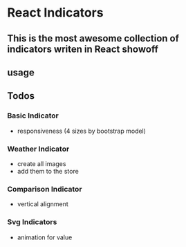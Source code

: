 React Indicators
================
This is the most awesome collection of indicators writen in React
showoff
-------

usage
-----

Todos
-----
### Basic Indicator
* responsiveness (4 sizes by bootstrap model)

### Weather Indicator
* create all images
* add them to the store

### Comparison Indicator
* vertical alignment

### Svg Indicators
* animation for value
